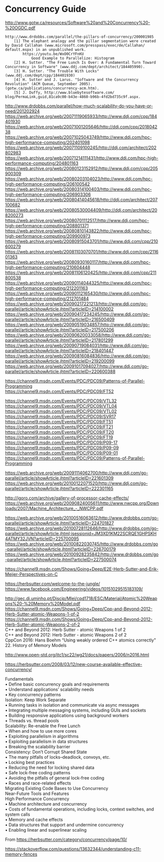 
# Concurrency Guide

http://www.gotw.ca/resources/Software%20and%20Concurrency%20-%20OGDC.pdf  

	http://www.drdobbs.com/parallel/the-pillars-of-concurrency/200001985  
		[1] The elephant analogy and the pillar segmentation were created by David Callahan (www.microsoft.com/presspass/exec/de/Callahan/ default.mspx) in an unpublished work.  
			https://youtu.be/WxO0CrYFnKU  
				Good Example to Parallelize: Histogram  
		[2] H. Sutter. "The Free Lunch Is Over: A Fundamental Turn Toward Concurrency in Software" (www.ddj.com/dept/architect/184405990).  
		[3] H. Sutter. "The Trouble With Locks" (www.ddj.com/dept/cpp/184401930)  
		[4] H. Sutter and J. Larus. "Software and the Concurrency Revolution" (ACM Queue, September 2005). (gotw.ca/publications/concurrency-acm.htm).   
		[5] J. Duffy, http://www.bluebytesoftware.com/ blog/PermaLink,guid,81ca9c00-b43e-4860-b96b-4fd2bd735c9f.aspx.   
http://www.drdobbs.com/parallel/how-much-scalability-do-you-have-or-need/201202924  
https://web.archive.org/web/20071119065933/http://www.ddj.com/cpp/184401930  
https://web.archive.org/web/20071001205646/http://ddj.com/cpp/201804238  
https://web.archive.org/web/20071025043749/http://www.ddj.com/hpc-high-performance-computing/202401098  
https://web.archive.org/web/20071109100245/http://ddj.com/architect/202802983  
https://web.archive.org/web/20071214111431/http://www.ddj.com/hpc-high-performance-computing/204801163  
https://web.archive.org/web/20080123152912/http://www.ddj.com/cpp/205900309  
https://web.archive.org/web/20080203104023/http://www.ddj.com/hpc-high-performance-computing/206100542  
https://web.archive.org/web/20080314100403/http://www.ddj.com/hpc-high-performance-computing/206903306  
https://web.archive.org/web/20080414045618/http://ddj.com/architect/207100682  
https://web.archive.org/web/20080530004409/http://ddj.com/architect/208200273  
https://web.archive.org/web/20080701112517/http://www.ddj.com/hpc-high-performance-computing/208801371  
https://web.archive.org/web/20080810143822/http://www.ddj.com/hpc-high-performance-computing/209900973  
https://web.archive.org/web/20080915043701/http://www.ddj.com/cpp/210600279  
https://web.archive.org/web/20081103070701/http://www.ddj.com/cpp/211601363  
https://web.archive.org/web/20080930160117/http://www.ddj.com/hpc-high-performance-computing/210604448  
https://web.archive.org/web/20081106120425/http://www.ddj.com/cpp/211800538  
https://web.archive.org/web/20090114044325/http://www.ddj.com/hpc-high-performance-computing/212201163  
https://web.archive.org/web/20090112165430/http://www.ddj.com/hpc-high-performance-computing/212701484  
https://web.archive.org/web/20090217221213/http://www.ddj.com/go-parallel/article/showArticle.jhtml?articleID=214100002  
https://web.archive.org/web/20090417234245/http://www.ddj.com/go-parallel/article/showArticle.jhtml?articleID=216500409  
https://web.archive.org/web/20090519034857/http://www.ddj.com/go-parallel/article/showArticle.jhtml?articleID=217500206  
https://web.archive.org/web/20090620033058/http://www.ddj.com/go-parallel/article/showArticle.jhtml?articleID=217801299  
https://web.archive.org/web/20090719084031/http://www.ddj.com/go-parallel/article/showArticle.jhtml?articleID=218401447  
https://web.archive.org/web/20090816084836/http://www.ddj.com/go-parallel/article/showArticle.jhtml?articleID=219200099  
https://web.archive.org/web/20091017094027/http://www.ddj.com/go-parallel/article/showArticle.jhtml?articleID=220600388  

https://channel9.msdn.com/Events/PDC/PDC09/Patterns-of-Parallel-Programming  
https://channel9.msdn.com/Events/PDC/PDC09/FT52  

https://channel9.msdn.com/Events/PDC/PDC09/VTL32  
https://channel9.msdn.com/Events/PDC/PDC09/VTL04  
https://channel9.msdn.com/Events/PDC/PDC09/VTL02  
https://channel9.msdn.com/Events/PDC/PDC09/SVR17  
https://channel9.msdn.com/Events/PDC/PDC09/FT51  
https://channel9.msdn.com/Events/PDC/PDC09/FT21  
https://channel9.msdn.com/Events/PDC/PDC09/FT20  
https://channel9.msdn.com/Events/PDC/PDC09/FT19  
https://channel9.msdn.com/Events/PDC/PDC09/P09-17  
https://channel9.msdn.com/Events/PDC/PDC09/P09-09  
https://channel9.msdn.com/Events/PDC/PDC09/P09-01  
https://channel9.msdn.com/Events/PDC/PDC09/Patterns-of-Parallel-Programming  

https://web.archive.org/web/20091114062700/http://www.ddj.com/go-parallel/article/showArticle.jhtml?articleID=221601309  
https://web.archive.org/web/20100122071520/http://www.ddj.com/go-parallel/article/showArticle.jhtml?articleID=222301165  

http://igoro.com/archive/gallery-of-processor-cache-effects/  
https://web.archive.org/web/20090824005611/http://www.nwcpp.org/Downloads/2007/Machine_Architecture_-_NWCPP.pdf  

https://web.archive.org/web/20100516063612/http://www.drdobbs.com/go-parallel/article/showArticle.jhtml?articleID=224701827  
https://web.archive.org/web/20100728112646/http://www.drdobbs.com/go-parallel/article/showArticle.jhtml;jsessionid=JM3XD1KM22SCRQE1GHPSKH4ATMY32JVN?articleID=225700095  
https://web.archive.org/web/20100822030745/http://www.drdobbs.com/go-parallel/article/showArticle.jhtml?articleID=226700179  
https://web.archive.org/web/20100928235842/http://www.drdobbs.com/go-parallel/article/showArticle.jhtml?articleID=227500074  

https://channel9.msdn.com/Shows/Going+Deep/E2E-Herb-Sutter-and-Erik-Meijer-Perspectives-on-C  

https://herbsutter.com/welcome-to-the-jungle/  
https://www.facebook.com/Engineering/videos/10151029515183109/  

http://gec.di.uminho.pt/Discip/MIei/cpd1718/ESC/Material/Atomic%20Weapons%20-%20Memory%20Model.pdf  
https://channel9.msdn.com/Shows/Going+Deep/Cpp-and-Beyond-2012-Herb-Sutter-atomic-Weapons-1-of-2  
https://channel9.msdn.com/Shows/Going+Deep/Cpp-and-Beyond-2012-Herb-Sutter-atomic-Weapons-2-of-2  
C++ and Beyond 2012: Herb Sutter - atomic Weapons 1 of 2  
C++ and Beyond 2012: Herb Sutter - atomic Weapons 2 of 2  
CppCon 2016: Hans Boehm “Using weakly ordered C++ atomics correctly"  
22. History of Memory Models  


http://www.open-std.org/jtc1/sc22/wg21/docs/papers/2006/n2016.html  


https://herbsutter.com/2008/03/12/new-course-available-effective-concurrency/  

Fundamentals  
	• Define basic concurrency goals and requirements  
	• Understand applications’ scalability needs  
	• Key concurrency patterns  
Isolation: Keep Work Separate  
	• Running tasks in isolation and communicate via async messages  
	• Integrating multiple messaging systems, including GUIs and sockets  
	• Building responsive applications using background workers  
	• Threads vs. thread pools  
Scalability: Re-enable the Free Lunch  
	• When and how to use more cores   
	• Exploiting parallelism in algorithms   
	• Exploiting parallelism in data structures   
	• Breaking the scalability barrier  
Consistency: Don’t Corrupt Shared State  
	• The many pitfalls of locks–deadlock, convoys, etc.  
	• Locking best practices  
	• Reducing the need for locking shared data  
	• Safe lock-free coding patterns  
	• Avoiding the pitfalls of general lock-free coding  
	• Races and race-related effects  
Migrating Existing Code Bases to Use Concurrency  
Near-Future Tools and Features  
High Performance Concurrency  
	• Machine architecture and concurrency  
	• Costs of fundamental operations, including locks, context switches, and system calls  
	• Memory and cache effects  
	• Data structures that support and undermine concurrency  
	• Enabling linear and superlinear scaling  

From <https://herbsutter.com/category/concurrency/page/10/>   



https://stackoverflow.com/questions/13632344/understanding-c11-memory-fences  
